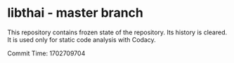 # libthai - master branch

This repository contains frozen state of the repository.
Its history is cleared. It is used only for static code
analysis with Codacy.

Commit Time: 1702709704